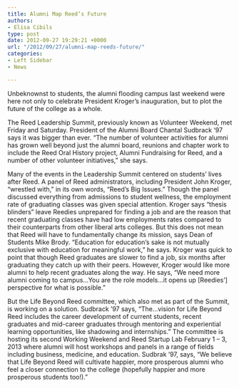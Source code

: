 ```yaml
---
title: Alumni Map Reed’s Future
authors:
- Elisa Cibils
type: post
date: 2012-09-27 19:29:21 +0000
url: "/2012/09/27/alumni-map-reeds-future/"
categories:
- Left Sidebar
- News

---
```

Unbeknownst to students, the alumni flooding campus last weekend were here not only to celebrate President Kroger’s inauguration, but to plot the future of the college as a whole.

The Reed Leadership Summit, previously known as Volunteer Weekend, met Friday and Saturday. President of the Alumni Board Chantal Sudbrack ‘97 says it was bigger than ever. “The number of volunteer activities for alumni has grown well beyond just the alumni board, reunions and chapter work to include the Reed Oral History project, Alumni Fundraising for Reed, and a number of other volunteer initiatives,” she says.

Many of the events in the Leadership Summit centered on students’ lives after Reed. A panel of Reed administrators, including President John Kroger, “wrestled with,” in its own words, “Reed’s Big Issues.” Though the panel discussed everything from admissions to student wellness, the employment rate of graduating classes was given special attention. Kroger says “thesis blinders” leave Reedies unprepared for finding a job and are the reason that recent graduating classes have had low employments rates compared to their counterparts from other liberal arts colleges. But this does not mean that Reed will have to fundamentally change its mission, says Dean of Students Mike Brody. “Education for education’s sake is not mutually exclusive with education for meaningful work,” he says. Kroger was quick to point that though Reed graduates are slower to find a job, six months after graduating they catch up with their peers. However, Kroger would like more alumni to help recent graduates along the way. He says, “We need more alumni coming to campus…You are the role models…it opens up [Reedies’] perspective for what is possible.”

But the Life Beyond Reed committee, which also met as part of the Summit, is working on a solution. Sudbrack ’97 says, “The…vision for Life Beyond Reed includes the career development of current students, recent graduates and mid-career graduates through mentoring and experiential learning opportunities, like shadowing and internships.” The committee is hosting its second Working Weekend and Reed Startup Lab February 1 &#8211; 3, 2013 where alumni will host workshops and panels in a range of fields including business, medicine, and education. Sudbrak ’97, says, “We believe that Life Beyond Reed will cultivate happier, more prosperous alumni who feel a closer connection to the college (hopefully happier and more prosperous students too!).”